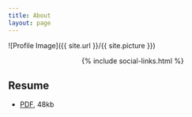 ```yaml
---
title: About
layout: page
---
```

![Profile Image]({{ site.url }}/{{ site.picture }})
<center>{% include social-links.html %}</center>



<h2>Resume</h2>
<ul>
	<li><a href="/assets/docs/ashley_resume_updated.pdf">PDF</a>, 48kb
